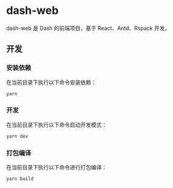 # dash-web

dash-web 是 Dash 的前端项目，基于 React、Antd、Rspack 开发。

## 开发

### 安装依赖

在当前目录下执行以下命令安装依赖：

```sh
yarn
```

### 开发

在当前目录下执行以下命令启动开发模式：

```sh
yarn dev
```

### 打包编译

在当前目录下执行以下命令进行打包编译：

```sh
yarn build
```

